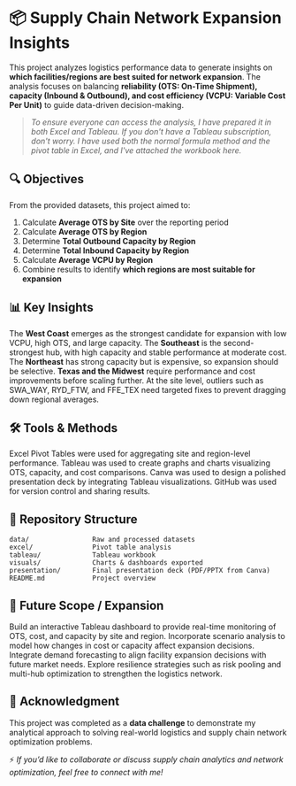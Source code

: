 # 📦 Supply Chain Network Expansion Insights

This project analyzes logistics performance data to generate insights on **which facilities/regions are best suited for network expansion**. The analysis focuses on balancing **reliability (OTS: On-Time Shipment), capacity (Inbound & Outbound), and cost efficiency (VCPU: Variable Cost Per Unit)** to guide data-driven decision-making.

> _To ensure everyone can access the analysis, I have prepared it in both Excel and Tableau. If you don't have a Tableau subscription, don't worry. I have used both the normal formula method and the pivot table in Excel, and I've attached the workbook here._

## 🔍 Objectives

From the provided datasets, this project aimed to:

1. Calculate **Average OTS by Site** over the reporting period
2. Calculate **Average OTS by Region**
3. Determine **Total Outbound Capacity by Region**
4. Determine **Total Inbound Capacity by Region**
5. Calculate **Average VCPU by Region**
6. Combine results to identify **which regions are most suitable for expansion**

## 📊 Key Insights

The **West Coast** emerges as the strongest candidate for expansion with low VCPU, high OTS, and large capacity.
The **Southeast** is the second-strongest hub, with high capacity and stable performance at moderate cost.
The **Northeast** has strong capacity but is expensive, so expansion should be selective.
**Texas and the Midwest** require performance and cost improvements before scaling further.
At the site level, outliers such as SWA\_WAY, RYD\_FTW, and FFE\_TEX need targeted fixes to prevent dragging down regional averages.

## 🛠️ Tools & Methods

Excel Pivot Tables were used for aggregating site and region-level performance.
Tableau was used to create graphs and charts visualizing OTS, capacity, and cost comparisons.
Canva was used to design a polished presentation deck by integrating Tableau visualizations.
GitHub was used for version control and sharing results.

## 📂 Repository Structure

```
data/                Raw and processed datasets  
excel/               Pivot table analysis  
tableau/             Tableau workbook  
visuals/             Charts & dashboards exported  
presentation/        Final presentation deck (PDF/PPTX from Canva)  
README.md            Project overview  
```

## 🔮 Future Scope / Expansion

Build an interactive Tableau dashboard to provide real-time monitoring of OTS, cost, and capacity by site and region.
Incorporate scenario analysis to model how changes in cost or capacity affect expansion decisions.
Integrate demand forecasting to align facility expansion decisions with future market needs.
Explore resilience strategies such as risk pooling and multi-hub optimization to strengthen the logistics network.

## 🤝 Acknowledgment

This project was completed as a **data challenge** to demonstrate my analytical approach to solving real-world logistics and supply chain network optimization problems.

⚡ *If you’d like to collaborate or discuss supply chain analytics and network optimization, feel free to connect with me!*

